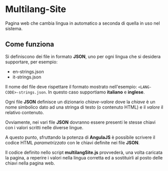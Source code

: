 # Multilang-Site
Pagina web che cambia lingua in automatico a seconda di quella in uso nel sistema.

## Come funziona
Si definiscono dei file in formato **JSON**, uno per ogni lingua che si desidera supportare,
per esempio:
- en-strings.json
- it-strings.json

Il nome del file deve rispettare il formato mostrato nell'esempio: `<LANG-CODE>-strings.json`.
In questo caso supportiamo **italiano** e **inglese**.

Ogni file **JSON** definisce un dizionario *chiave-valore* dove la *chiave* è un nome simbolico
dato ad una stringa di testo (o contenuto HTML) e il *valore* il relativo contenuto.

Ovviamente, nei vari file **JSON** dovranno essere presenti le stesse chiavi con i valori scritti
nelle diverse lingue.

A questo punto, sfruttando la potenza di **AngulaJS** è possibile scrivere il codice HTML
*parametrizzato* con le chiavi definite nei file **JSON**.

Il codice definito nello script **multilangSite.js** provvederà, una volta caricata la pagina,
a reperire i valori nella lingua corretta ed a sostituirli al posto delle chiavi nella pagina
web.
